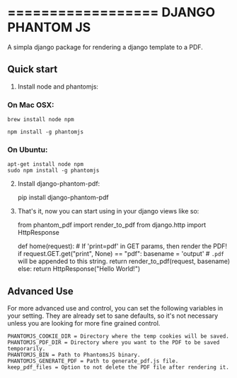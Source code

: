 ==================
DJANGO PHANTOM JS
==================

A simpla django package for rendering a django template to a PDF.

Quick start
-----------

1. Install node and phantomjs:

### On Mac OSX:

    brew install node npm

    npm install -g phantomjs

### On Ubuntu:

    apt-get install node npm
    sudo npm install -g phantomjs

2. Install django-phantom-pdf:

    pip install django-phantom-pdf

3. That's it, now you can start using in your django views like so:

    from phantom_pdf import render_to_pdf
    from django.http import HttpResponse

    def home(request):
        # If 'print=pdf' in GET params, then render the PDF!
        if request.GET.get("print", None) == "pdf":
            basename = 'output'  # `.pdf` will be appended to this string.
            return render_to_pdf(request, basename)
        else:
            return HttpResponse("Hello World!")

Advanced Use
------------

For more advanced use and control, you can set the following variables in your setting.
They are already set to sane defaults, so it's not necessary unless you are looking for 
more fine grained control.

    PHANTOMJS_COOKIE_DIR = Directory where the temp cookies will be saved.
    PHANTOMJS_PDF_DIR = Directory where you want to the PDF to be saved temporarily.
    PHANTOMJS_BIN = Path to PhantomsJS binary.
    PHANTOMJS_GENERATE_PDF = Path to generate_pdf.js file.
    keep_pdf_files = Option to not delete the PDF file after rendering it.

